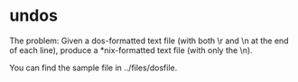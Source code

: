 undos
=====

The problem: Given a dos-formatted text file (with both \r and \n at the
end of each line), produce a *nix-formatted text file (with only the \n).

You can find the sample file in ../files/dosfile.
